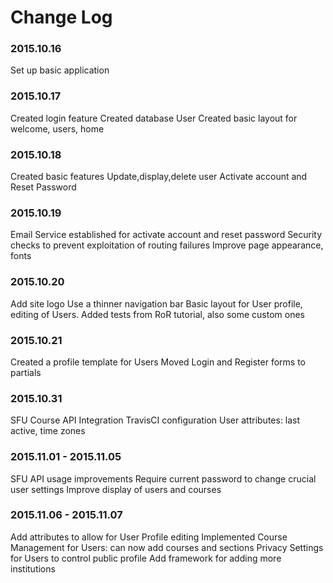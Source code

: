 # Change Log

### 2015.10.16
Set up basic application

### 2015.10.17
Created login feature
Created database User
Created basic layout for welcome, users, home

### 2015.10.18
Created basic features
Update,display,delete user
Activate account and Reset Password

### 2015.10.19
Email Service established for activate account and reset password
Security checks to prevent exploitation of routing failures
Improve page appearance, fonts

### 2015.10.20
Add site logo
Use a thinner navigation bar
Basic layout for User profile, editing of Users.
Added tests from RoR tutorial, also some custom ones

### 2015.10.21
Created a profile template for Users
Moved Login and Register forms to partials

### 2015.10.31
SFU Course API Integration
TravisCI configuration
User attributes: last active, time zones

### 2015.11.01 - 2015.11.05
SFU API usage improvements
Require current password to change crucial user settings
Improve display of users and courses

### 2015.11.06 - 2015.11.07
Add attributes to allow for User Profile editing
Implemented Course Management for Users: can now add courses and sections
Privacy Settings for Users to control public profile
Add framework for adding more institutions
